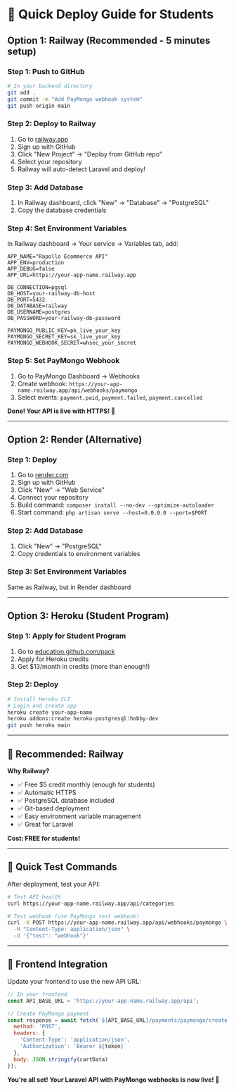 # 🚀 Quick Deploy Guide for Students

## Option 1: Railway (Recommended - 5 minutes setup)

### Step 1: Push to GitHub
```bash
# In your backend directory
git add .
git commit -m "Add PayMongo webhook system"
git push origin main
```

### Step 2: Deploy to Railway
1. Go to [railway.app](https://railway.app)
2. Sign up with GitHub
3. Click "New Project" → "Deploy from GitHub repo"
4. Select your repository
5. Railway will auto-detect Laravel and deploy!

### Step 3: Add Database
1. In Railway dashboard, click "New" → "Database" → "PostgreSQL"
2. Copy the database credentials

### Step 4: Set Environment Variables
In Railway dashboard → Your service → Variables tab, add:

```env
APP_NAME="Rapollo Ecommerce API"
APP_ENV=production
APP_DEBUG=false
APP_URL=https://your-app-name.railway.app

DB_CONNECTION=pgsql
DB_HOST=your-railway-db-host
DB_PORT=5432
DB_DATABASE=railway
DB_USERNAME=postgres
DB_PASSWORD=your-railway-db-password

PAYMONGO_PUBLIC_KEY=pk_live_your_key
PAYMONGO_SECRET_KEY=sk_live_your_key
PAYMONGO_WEBHOOK_SECRET=whsec_your_secret
```

### Step 5: Set PayMongo Webhook
1. Go to PayMongo Dashboard → Webhooks
2. Create webhook: `https://your-app-name.railway.app/api/webhooks/paymongo`
3. Select events: `payment.paid`, `payment.failed`, `payment.cancelled`

**Done! Your API is live with HTTPS! 🎉**

---

## Option 2: Render (Alternative)

### Step 1: Deploy
1. Go to [render.com](https://render.com)
2. Sign up with GitHub
3. Click "New" → "Web Service"
4. Connect your repository
5. Build command: `composer install --no-dev --optimize-autoloader`
6. Start command: `php artisan serve --host=0.0.0.0 --port=$PORT`

### Step 2: Add Database
1. Click "New" → "PostgreSQL"
2. Copy credentials to environment variables

### Step 3: Set Environment Variables
Same as Railway, but in Render dashboard

---

## Option 3: Heroku (Student Program)

### Step 1: Apply for Student Program
1. Go to [education.github.com/pack](https://education.github.com/pack)
2. Apply for Heroku credits
3. Get $13/month in credits (more than enough!)

### Step 2: Deploy
```bash
# Install Heroku CLI
# Login and create app
heroku create your-app-name
heroku addons:create heroku-postgresql:hobby-dev
git push heroku main
```

---

## 🎯 **Recommended: Railway**

**Why Railway?**
- ✅ Free $5 credit monthly (enough for students)
- ✅ Automatic HTTPS
- ✅ PostgreSQL database included
- ✅ Git-based deployment
- ✅ Easy environment variable management
- ✅ Great for Laravel

**Cost: FREE for students!**

---

## 🔧 **Quick Test Commands**

After deployment, test your API:

```bash
# Test API health
curl https://your-app-name.railway.app/api/categories

# Test webhook (use PayMongo test webhook)
curl -X POST https://your-app-name.railway.app/api/webhooks/paymongo \
  -H "Content-Type: application/json" \
  -d '{"test": "webhook"}'
```

---

## 📱 **Frontend Integration**

Update your frontend to use the new API URL:

```javascript
// In your frontend
const API_BASE_URL = 'https://your-app-name.railway.app/api';

// Create PayMongo payment
const response = await fetch(`${API_BASE_URL}/payments/paymongo/create`, {
  method: 'POST',
  headers: {
    'Content-Type': 'application/json',
    'Authorization': `Bearer ${token}`
  },
  body: JSON.stringify(cartData)
});
```

**You're all set! Your Laravel API with PayMongo webhooks is now live! 🚀**
